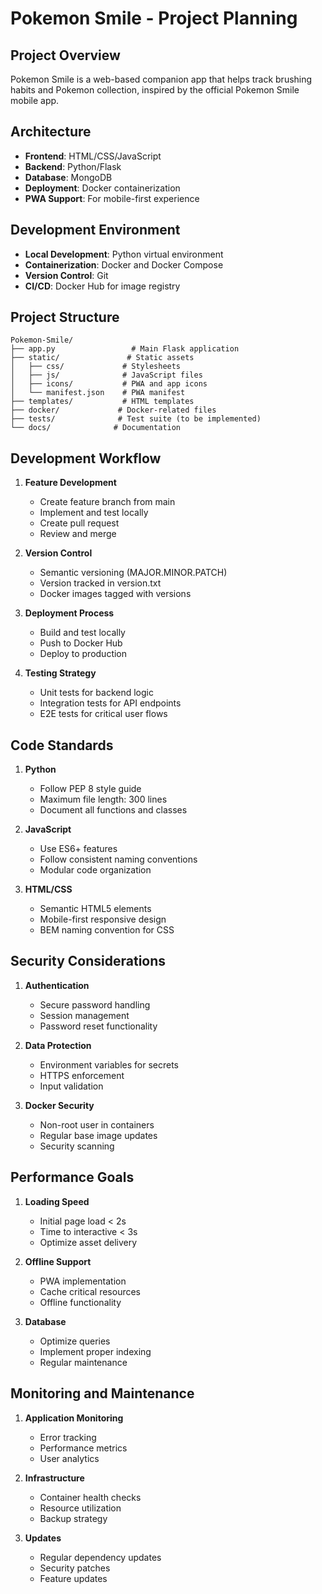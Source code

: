 # Pokemon Smile - Project Planning

## Project Overview
Pokemon Smile is a web-based companion app that helps track brushing habits and Pokemon collection, inspired by the official Pokemon Smile mobile app.

## Architecture
- **Frontend**: HTML/CSS/JavaScript
- **Backend**: Python/Flask
- **Database**: MongoDB
- **Deployment**: Docker containerization
- **PWA Support**: For mobile-first experience

## Development Environment
- **Local Development**: Python virtual environment
- **Containerization**: Docker and Docker Compose
- **Version Control**: Git
- **CI/CD**: Docker Hub for image registry

## Project Structure
```
Pokemon-Smile/
├── app.py                 # Main Flask application
├── static/               # Static assets
│   ├── css/             # Stylesheets
│   ├── js/              # JavaScript files
│   ├── icons/           # PWA and app icons
│   └── manifest.json    # PWA manifest
├── templates/           # HTML templates
├── docker/             # Docker-related files
├── tests/              # Test suite (to be implemented)
└── docs/              # Documentation
```

## Development Workflow
1. **Feature Development**
   - Create feature branch from main
   - Implement and test locally
   - Create pull request
   - Review and merge

2. **Version Control**
   - Semantic versioning (MAJOR.MINOR.PATCH)
   - Version tracked in version.txt
   - Docker images tagged with versions

3. **Deployment Process**
   - Build and test locally
   - Push to Docker Hub
   - Deploy to production

4. **Testing Strategy**
   - Unit tests for backend logic
   - Integration tests for API endpoints
   - E2E tests for critical user flows

## Code Standards
1. **Python**
   - Follow PEP 8 style guide
   - Maximum file length: 300 lines
   - Document all functions and classes

2. **JavaScript**
   - Use ES6+ features
   - Follow consistent naming conventions
   - Modular code organization

3. **HTML/CSS**
   - Semantic HTML5 elements
   - Mobile-first responsive design
   - BEM naming convention for CSS

## Security Considerations
1. **Authentication**
   - Secure password handling
   - Session management
   - Password reset functionality

2. **Data Protection**
   - Environment variables for secrets
   - HTTPS enforcement
   - Input validation

3. **Docker Security**
   - Non-root user in containers
   - Regular base image updates
   - Security scanning

## Performance Goals
1. **Loading Speed**
   - Initial page load < 2s
   - Time to interactive < 3s
   - Optimize asset delivery

2. **Offline Support**
   - PWA implementation
   - Cache critical resources
   - Offline functionality

3. **Database**
   - Optimize queries
   - Implement proper indexing
   - Regular maintenance

## Monitoring and Maintenance
1. **Application Monitoring**
   - Error tracking
   - Performance metrics
   - User analytics

2. **Infrastructure**
   - Container health checks
   - Resource utilization
   - Backup strategy

3. **Updates**
   - Regular dependency updates
   - Security patches
   - Feature updates 